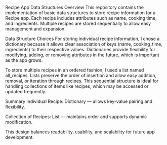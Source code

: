 Recipe App Data Structures
Overview
This repository contains the implementation of basic data structures to store recipe information for a Recipe app. Each recipe includes attributes such as name, cooking time, and ingredients. Multiple recipes are stored sequentially to allow easy management and expansion.

Data Structure Choices
For storing individual recipe information, I chose a dictionary because it allows clear association of keys (name, cooking_time, ingredients) to their respective values. Dictionaries provide flexibility for modifying, adding, or removing attributes in the future, which is important as the app grows.

To store multiple recipes in an ordered fashion, I used a list named all_recipes. Lists preserve the order of insertion and allow easy addition, removal, or iteration through recipes. This sequential structure is ideal for handling collections of items like recipes, which may be accessed or updated frequently.

Summary
Individual Recipe: Dictionary — allows key-value pairing and flexibility.

Collection of Recipes: List — maintains order and supports dynamic modification.

This design balances readability, usability, and scalability for future app development.
